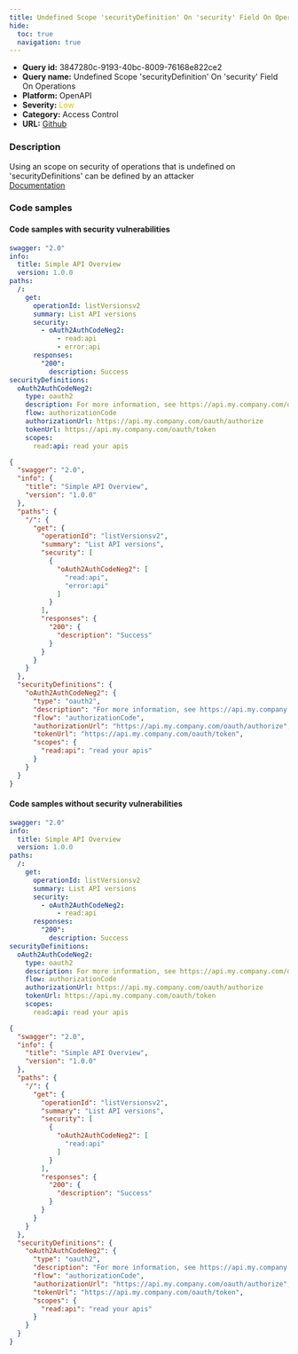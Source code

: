 ```yaml
---
title: Undefined Scope 'securityDefinition' On 'security' Field On Operations
hide:
  toc: true
  navigation: true
---
```


<style>
  .highlight .hll {
    background-color: #ff171742;
  }
  .md-content {
    max-width: 1100px;
    margin: 0 auto;
  }
</style>

-   **Query id:** 3847280c-9193-40bc-8009-76168e822ce2
-   **Query name:** Undefined Scope 'securityDefinition' On 'security' Field On Operations
-   **Platform:** OpenAPI
-   **Severity:** <span style="color:#CC0">Low</span>
-   **Category:** Access Control
-   **URL:** [Github](https://github.com/Checkmarx/kics/tree/master/assets/queries/openAPI/2.0/undefined_security_scope_security_operations)

### Description
Using an scope on security of operations that is undefined on 'securityDefinitions' can be defined by an attacker<br>
[Documentation](https://swagger.io/specification/v2/#security-scheme-object)

### Code samples
#### Code samples with security vulnerabilities
```yaml title="Positive test num. 1 - yaml file" hl_lines="11"
swagger: "2.0"
info:
  title: Simple API Overview
  version: 1.0.0
paths:
  /:
    get:
      operationId: listVersionsv2
      summary: List API versions
      security:
        - oAuth2AuthCodeNeg2:
            - read:api
            - error:api
      responses:
        "200":
          description: Success
securityDefinitions:
  oAuth2AuthCodeNeg2:
    type: oauth2
    description: For more information, see https://api.my.company.com/docs/oauth
    flow: authorizationCode
    authorizationUrl: https://api.my.company.com/oauth/authorize
    tokenUrl: https://api.my.company.com/oauth/token
    scopes:
      read:api: read your apis

```
```json title="Positive test num. 2 - json file" hl_lines="14"
{
  "swagger": "2.0",
  "info": {
    "title": "Simple API Overview",
    "version": "1.0.0"
  },
  "paths": {
    "/": {
      "get": {
        "operationId": "listVersionsv2",
        "summary": "List API versions",
        "security": [
          {
            "oAuth2AuthCodeNeg2": [
              "read:api",
              "error:api"
            ]
          }
        ],
        "responses": {
          "200": {
            "description": "Success"
          }
        }
      }
    }
  },
  "securityDefinitions": {
    "oAuth2AuthCodeNeg2": {
      "type": "oauth2",
      "description": "For more information, see https://api.my.company.com/docs/oauth",
      "flow": "authorizationCode",
      "authorizationUrl": "https://api.my.company.com/oauth/authorize",
      "tokenUrl": "https://api.my.company.com/oauth/token",
      "scopes": {
        "read:api": "read your apis"
      }
    }
  }
}

```


#### Code samples without security vulnerabilities
```yaml title="Negative test num. 1 - yaml file"
swagger: "2.0"
info:
  title: Simple API Overview
  version: 1.0.0
paths:
  /:
    get:
      operationId: listVersionsv2
      summary: List API versions
      security:
        - oAuth2AuthCodeNeg2:
            - read:api
      responses:
        "200":
          description: Success
securityDefinitions:
  oAuth2AuthCodeNeg2:
    type: oauth2
    description: For more information, see https://api.my.company.com/docs/oauth
    flow: authorizationCode
    authorizationUrl: https://api.my.company.com/oauth/authorize
    tokenUrl: https://api.my.company.com/oauth/token
    scopes:
      read:api: read your apis

```
```json title="Negative test num. 2 - json file"
{
  "swagger": "2.0",
  "info": {
    "title": "Simple API Overview",
    "version": "1.0.0"
  },
  "paths": {
    "/": {
      "get": {
        "operationId": "listVersionsv2",
        "summary": "List API versions",
        "security": [
          {
            "oAuth2AuthCodeNeg2": [
              "read:api"
            ]
          }
        ],
        "responses": {
          "200": {
            "description": "Success"
          }
        }
      }
    }
  },
  "securityDefinitions": {
    "oAuth2AuthCodeNeg2": {
      "type": "oauth2",
      "description": "For more information, see https://api.my.company.com/docs/oauth",
      "flow": "authorizationCode",
      "authorizationUrl": "https://api.my.company.com/oauth/authorize",
      "tokenUrl": "https://api.my.company.com/oauth/token",
      "scopes": {
        "read:api": "read your apis"
      }
    }
  }
}

```
